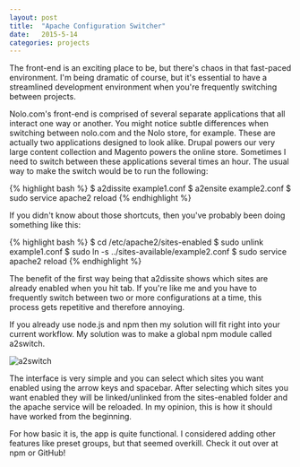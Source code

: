 ```yaml
---
layout: post
title:  "Apache Configuration Switcher"
date:   2015-5-14
categories: projects
---
```

The front-end is an exciting place to be, but there's chaos in that fast-paced environment. I'm being dramatic of course, but it's essential to have a streamlined development environment when you're frequently switching between projects.

Nolo.com's front-end is comprised of several separate applications that all interact one way or another. You might notice subtle differences when switching between nolo.com and the Nolo store, for example. These are actually two applications designed to look alike. Drupal powers our very large content collection and Magento powers the online store. Sometimes I need to switch between these applications several times an hour. The usual way to make the switch would be to run the following:

{% highlight bash %}
$ a2dissite example1.conf
$ a2ensite example2.conf
$ sudo service apache2 reload
{% endhighlight %}

If you didn't know about those shortcuts, then you've probably been doing something like this:

{% highlight bash %}
$ cd /etc/apache2/sites-enabled
$ sudo unlink example1.conf
$ sudo ln -s ../sites-available/example2.conf
$ sudo service apache2 reload
{% endhighlight %}

The benefit of the first way being that a2dissite shows which sites are already enabled when you hit tab. If you're like me and you have to frequently switch between two or more configurations at a time, this process gets repetitive and therefore annoying.

If you already use node.js and npm then my solution will fit right into your current workflow. My solution was to make a global npm module called a2switch.

![a2switch](https://github.com/fbradley8/a2switch/raw/master/screenshot.png)

The interface is very simple and you can select which sites you want enabled using the arrow keys and spacebar. After selecting which sites you want enabled they will be linked/unlinked from the sites-enabled folder and the apache service will be reloaded. In my opinion, this is how it should have worked from the beginning.

For how basic it is, the app is quite functional. I considered adding other features like preset groups, but that seemed overkill. Check it out over at npm or GitHub!
